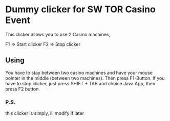 # Dummy clicker for SW TOR Casino Event

This clicker allows you to use 2 Casino machines,

F1 ⇒ Start clicker
F2 ⇒ Stop clicker

## Using
You have to stay between two casino machines and have your mouse pointer in the middle (between two machines). Then press F1-Button.
If you have to stop clicker, just press SHIFT + TAB and choice Java App, then press F2 button.

### P.S.
this clicker is simply, ill modify if later
